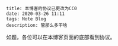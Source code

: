 ```
title: 本博客的协议已更改为CC0
date: 2020-03-26 11:11
tags: Note Blog
description: 管那么多干啥
```

如题，各位可以在本博客页面的底部看到协议。

